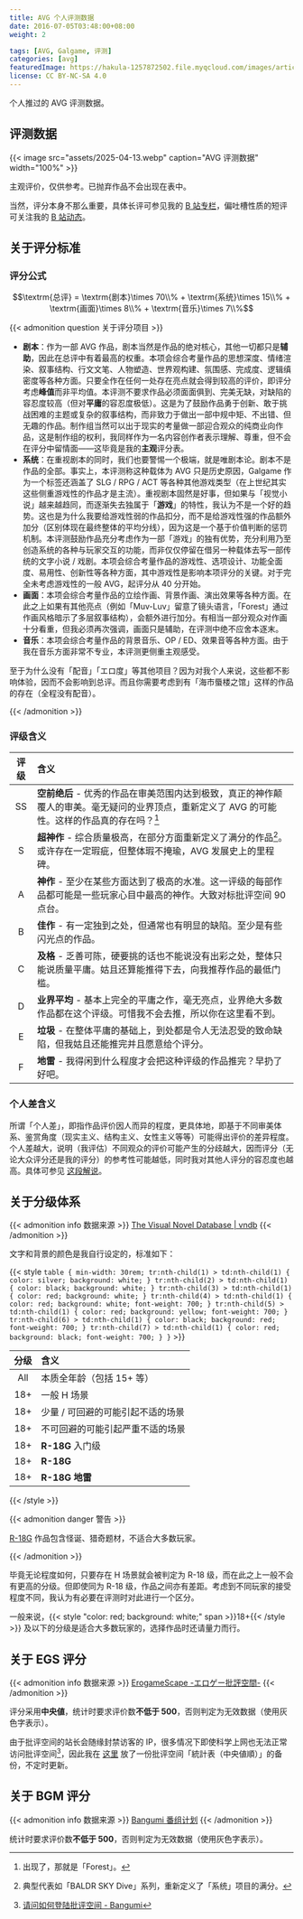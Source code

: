 ```yaml
---
title: AVG 个人评测数据
date: 2016-07-05T03:48:00+08:00
weight: 2

tags: [AVG, Galgame, 评测]
categories: [avg]
featuredImage: https://hakula-1257872502.file.myqcloud.com/images/article-covers/yuki.webp
license: CC BY-NC-SA 4.0
---
```


个人推过的 AVG 评测数据。

<!--more-->

## 评测数据

{{< image src="assets/2025-04-13.webp" caption="AVG 评测数据" width="100%" >}}

主观评价，仅供参考。已抛弃作品不会出现在表中。

当然，评分本身不那么重要，具体长评可参见我的 [B 站专栏][avg-bilibili]，偏吐槽性质的短评可关注我的 [B 站动态][posts-bilibili]。

[avg-bilibili]: https://www.bilibili.com/read/readlist/rl228822
[posts-bilibili]: https://space.bilibili.com/3507112/dynamic

## 关于评分标准

### 评分公式

$$\textrm{总评} = \textrm{剧本}\times 70\\% + \textrm{系统}\times 15\\% + \textrm{画面}\times 8\\% + \textrm{音乐}\times 7\\%$$

{{< admonition question 关于评分项目 >}}

- **剧本**：作为一部 AVG 作品，剧本当然是作品的绝对核心，其他一切都只是**辅助**，因此在总评中有着最高的权重。本项会综合考量作品的思想深度、情绪渲染、叙事结构、行文文笔、人物塑造、世界观构建、氛围感、完成度、逻辑缜密度等各种方面。只要全作在任何一处存在亮点就会得到较高的评价，即评分考虑**峰值**而非平均值。本评测不要求作品必须面面俱到、完美无缺，对缺陷的容忍度较高（但对**平庸**的容忍度极低）。这是为了鼓励作品勇于创新、敢于挑战困难的主题或复杂的叙事结构，而非致力于做出一部中规中矩、不出错、但无趣的作品。制作组当然可以出于现实的考量做一部迎合观众的纯商业向作品，这是制作组的权利，我同样作为一名内容创作者表示理解、尊重，但不会在评分中留情面——这毕竟是我的**主观**评分表。
- **系统**：在重视剧本的同时，我们也要警惕一个极端，就是唯剧本论。剧本不是作品的全部。事实上，本评测称这种载体为 AVG 只是历史原因，Galgame 作为一个标签还涵盖了 SLG / RPG / ACT 等各种其他游戏类型（在上世纪其实这些侧重游戏性的作品才是主流）。重视剧本固然是好事，但如果与「视觉小说」越来越趋同，而逐渐失去独属于「**游戏**」的特性，我认为不是一个好的趋势。这也是为什么我要给游戏性弱的作品扣分，而不是给游戏性强的作品额外加分（区别体现在最终整体的平均分线），因为这是一个基于价值判断的惩罚机制。本评测鼓励作品充分考虑作为一部「游戏」的独有优势，充分利用乃至创造系统的各种与玩家交互的功能，而非仅仅停留在借另一种载体去写一部传统的文字小说 / 戏剧。本项会综合考量作品的游戏性、选项设计、功能全面度、易用性、创新性等各种方面，其中游戏性是影响本项评分的关键。对于完全未考虑游戏性的一般 AVG，起评分从 40 分开始。
- **画面**：本项会综合考量作品的立绘作画、背景作画、演出效果等各种方面。在此之上如果有其他亮点（例如「Muv-Luv」留意了镜头语言，「Forest」通过作画风格暗示了多层叙事结构），会额外进行加分。有相当一部分观众对作画十分看重，但我必须再次强调，画面只是辅助，在评测中绝不应舍本逐末。
- **音乐**：本项会综合考量作品的背景音乐、OP / ED、效果音等各种方面。由于我在音乐方面非常不专业，本评测更侧重主观感受。

至于为什么没有「配音」「エロ度」等其他项目？因为对我个人来说，这些都不影响体验，因而不会影响到总评。而且你需要考虑到有「海市蜃楼之馆」这样的作品的存在（全程没有配音）。

{{< /admonition >}}

### 评级含义

| 评级  | 含义                                                                                                                                                |
| :---: | :-------------------------------------------------------------------------------------------------------------------------------------------------- |
|  SS   | **空前绝后** - 优秀的作品在审美范围内达到极致，真正的神作颠覆人的审美。毫无疑问的业界顶点，重新定义了 AVG 的可能性。这样的作品真的存在吗？[^forest] |
|   S   | **超神作** - 综合质量极高，在部分方面重新定义了满分的作品[^bsd]。或许存在一定瑕疵，但整体瑕不掩瑜，AVG 发展史上的里程碑。                           |
|   A   | **神作** - 至少在某些方面达到了极高的水准。这一评级的每部作品都可能是一些玩家心目中最高的神作。大致对标批评空间 90 点台。                           |
|   B   | **佳作** - 有一定独到之处，但通常也有明显的缺陷。至少是有些闪光点的作品。                                                                           |
|   C   | **及格** - 乏善可陈，硬要挑的话也不能说没有出彩之处，整体只能说质量平庸。姑且还算能推得下去，向我推荐作品的最低门槛。                               |
|   D   | **业界平均** - 基本上完全的平庸之作，毫无亮点，业界绝大多数作品都在这个评级。可惜我不会去推，所以你在这里看不到。                                   |
|   E   | **垃圾** - 在整体平庸的基础上，到处都是令人无法忍受的致命缺陷，但我姑且还能推完并且愿意给个评分。                                                   |
|   F   | **地雷** - 我得闲到什么程度才会把这种评级的作品推完？早扔了好吧。                                                                                   |

[^forest]: 出现了，那就是「Forest」。
[^bsd]: 典型代表如「BALDR SKY Dive」系列，重新定义了「系统」项目的满分。

### 个人差含义

所谓「个人差」，即指作品评价因人而异的程度，更具体地，即基于不同审美体系、鉴赏角度（现实主义、结构主义、女性主义等等）可能得出评价的差异程度。个人差越大，说明（我评估）不同观众的评价可能产生的分歧越大，因而评分（无论大众评分还是我的评分）的参考性可能越低，同时我对其他人评分的容忍度也越高。具体可参见 [这段解说](https://www.bilibili.com/opus/867983182249590789)。

## 关于分级体系

{{< admonition info 数据来源 >}}
[The Visual Novel Database | vndb](https://vndb.org/v/all?q=;fil=tagspoil-0;rfil=;o=d;s=rating)
{{< /admonition >}}

文字和背景的颜色是我自行设定的，标准如下：

{{< style `
table {
  min-width: 30rem;
  tr:nth-child(1) > td:nth-child(1) { color: silver; background: white; }
  tr:nth-child(2) > td:nth-child(1) { color: black; background: white; }
  tr:nth-child(3) > td:nth-child(1) { color: red; background: white; }
  tr:nth-child(4) > td:nth-child(1) { color: red; background: white; font-weight: 700; }
  tr:nth-child(5) > td:nth-child(1) { color: red; background: yellow; font-weight: 700; }
  tr:nth-child(6) > td:nth-child(1) { color: black; background: red; font-weight: 700; }
  tr:nth-child(7) > td:nth-child(1) { color: red; background: black; font-weight: 700; }
}
` >}}

| 分级  | 含义                              |
| :---: | :-------------------------------- |
|  All  | 本质全年龄（包括 15+ 等）         |
|  18+  | 一般 H 场景                       |
|  18+  | 少量 / 可回避的可能引起不适的场景 |
|  18+  | 不可回避的可能引起严重不适的场景  |
|  18+  | **R-18G** 入门级                  |
|  18+  | **R-18G**                         |
|  18+  | **R-18G 地雷**                    |

{{< /style >}}

{{< admonition danger 警告 >}}

[R-18G][r18g] 作品包含怪诞、猎奇题材，不适合大多数玩家。

[r18g]: https://zh.moegirl.org.cn/%E7%8C%8E%E5%A5%87#%E4%B8%8ER18G%E7%9A%84%E5%85%B3%E7%B3%BB

{{< /admonition >}}

毕竟无论程度如何，只要存在 H 场景就会被判定为 R-18 级，而在此之上一般不会有更高的分级。但即使同为 R-18 级，作品之间亦有差距。考虑到不同玩家的接受程度不同，我认为有必要在评测时对此进行一个区分。

一般来说，{{< style "color: red; background: white;" span >}}18+{{< /style >}} 及以下的分级是适合大多数玩家的，选择作品时还请量力而行。

## 关于 EGS 评分

{{< admonition info 数据来源 >}}
[ErogameScape -エロゲー批評空間-](https://erogamescape.dyndns.org/~ap2/ero/toukei_kaiseki/toukei_median.php?count=500)
{{< /admonition >}}

评分采用**中央値**，统计时要求评价数**不低于 500**，否则判定为无效数据（使用灰色字表示）。

由于批评空间的站长会随缘封禁访客的 IP，很多情况下即使科学上网也无法正常访问批评空间[^egs-bgm]，因此我在 [这里][egs-backup] 放了一份批评空间「統計表（中央値順）」的备份，不定时更新。

[egs-backup]: https://files.hakula.xyz/%E6%89%B9%E8%A9%95%E7%A9%BA%E9%96%93/

[^egs-bgm]: [请问如何登陆批评空间 - Bangumi](https://bgm.tv/group/topic/360497)

## 关于 BGM 评分

{{< admonition info 数据来源 >}}
[Bangumi 番组计划](https://bgm.tv/game/tag/galgame/?sort=rank)
{{< /admonition >}}

统计时要求评价数**不低于 500**，否则判定为无效数据（使用灰色字表示）。
